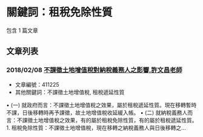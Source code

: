 # 關鍵詞：租稅免除性質

包含 1 篇文章

## 文章列表

### 2018/02/08 [不課徵土地增值稅對納稅義務人之影響,許文昌老師](../../articles/411225_%E4%B8%8D%E8%AA%B2%E5%BE%B5%E5%9C%9F%E5%9C%B0%E5%A2%9E%E5%80%BC%E7%A8%85%E5%B0%8D%E7%B4%8D%E7%A8%85%E7%BE%A9%E5%8B%99%E4%BA%BA%E4%B9%8B%E5%BD%B1%E9%9F%BF%2C%E8%A8%B1%E6%96%87%E6%98%8C%E8%80%81%E5%B8%AB.md)
- 文章編號：411225
- 其他關鍵詞：不課徵土地增值稅, 租稅遞延性質

• (一) 就政府而言：不課徵土地增值稅之效果，屬於租稅遞延性質。現在移轉暫時不課，日後移轉時再予課徵，故土地增值稅收延緩入帳。 • (二) 就納稅義務人而言：不課徵土地增值稅之效果，有的屬於租稅免除性質，有的屬於租稅遞延性質。 1. 租稅免除性質：不課徵土地增值稅，現在移轉之納稅義務人與日後移轉之...
